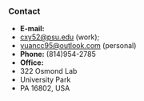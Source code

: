 ### Contact
- **E-mail:** 
-  <cxy52@psu.edu> (work); 
- <yuancc95@outlook.com> (personal)
- **Phone:** (814)954-2785
- **Office:** 
- 322 Osmond Lab
- University Park
- PA 16802, USA
<br>












